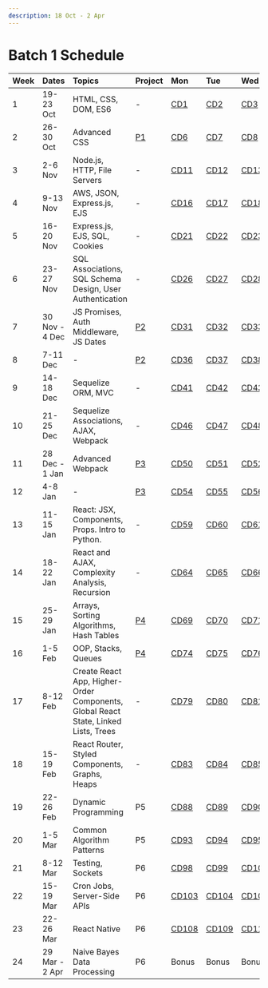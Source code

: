 ```yaml
---
description: 18 Oct - 2 Apr
---
```


# Batch 1 Schedule

| Week | Dates | Topics | Project | Mon | Tue | Wed | Thu | Fri |
| :--- | :--- | :--- | :--- | :--- | :--- | :--- | :--- | :--- |
| 1 | 19-23 Oct | HTML, CSS, DOM, ES6 | - | [CD1](course-days/#cd1) | [CD2](course-days/#cd2) | [CD3](course-days/#cd3) | [CD4](course-days/#cd4) | [CD5](course-days/#cd5) |
| 2 | 26-30 Oct | Advanced CSS | [P1](../projects/project-1-video-poker.md) | [CD6](course-days/#cd6) | [CD7](course-days/#cd7) | [CD8](course-days/#cd8) | [CD9](course-days/#cd9) | [CD10](course-days/#cd10) |
| 3 | 2-6 Nov | Node.js, HTTP, File Servers | - | [CD11](course-days/#cd11) | [CD12](course-days/#cd12) | [CD13](course-days/#cd13) | [CD14](course-days/#cd14) | [CD15](course-days/#cd15) |
| 4 | 9-13 Nov | AWS, JSON, Express.js, EJS | - | [CD16](course-days/#cd16) | [CD17](course-days/#cd17) | [CD18](course-days/#cd18) | [CD19](course-days/#cd19) | [CD20](course-days/#cd20) |
| 5 | 16-20 Nov | Express.js, EJS, SQL, Cookies | - | [CD21](course-days/#cd21) | [CD22](course-days/#cd22) | [CD23](course-days/#cd23) | [CD24](course-days/#cd24) | [CD25](course-days/#cd25) |
| 6 | 23-27 Nov | SQL Associations, SQL Schema Design, User Authentication | - | [CD26](course-days/#cd26) | [CD27](course-days/#cd27) | [CD28](course-days/#cd28) | [CD29](course-days/#cd29) | [CD30](course-days/#cd30) |
| 7 | 30 Nov - 4 Dec | JS Promises, Auth Middleware, JS Dates | [P2](../projects/project-2-server-side-app.md) | [CD31](course-days/#cd31) | [CD32](course-days/#cd32) | [CD33](course-days/#cd33) | [CD34](course-days/#cd34) | [CD35](course-days/#cd35) |
| 8 | 7-11 Dec | - | [P2](../projects/project-2-server-side-app.md) | [CD36](course-days/#cd36) | [CD37](course-days/#cd37) | [CD38](course-days/#cd38) | [CD39](course-days/#cd39) | [CD40](course-days/#cd40) |
| 9 | 14-18 Dec | Sequelize ORM, MVC | - | [CD41](course-days/#cd41) | [CD42](course-days/#cd42) | [CD43](course-days/#cd43) | [CD44](course-days/#cd44) | [CD45](course-days/#cd45) |
| 10 | 21-25 Dec | Sequelize Associations, AJAX, Webpack | - | [CD46](course-days/#cd46) | [CD47](course-days/#cd47) | [CD48](course-days/#cd48) | [CD49](course-days/#cd49) | **PH** |
| 11 | 28 Dec - 1 Jan | Advanced Webpack | [P3](../projects/project-3-full-stack-game.md) | [CD50](course-days/#cd50) | [CD51](course-days/#cd51) | [CD52](course-days/#cd52) | [CD53](course-days/#cd53) | **PH** |
| 12 | 4-8 Jan | - | [P3](../projects/project-3-full-stack-game.md) | [CD54](course-days/#cd54) | [CD55](course-days/#cd55) | [CD56](course-days/#cd56) | [CD57](course-days/#cd57) | [CD58](course-days/#cd58) |
| 13 | 11-15 Jan | React: JSX, Components, Props. Intro to Python. | - | [CD59](course-days/#cd59) | [CD60](course-days/#cd60) | [CD61](course-days/#cd61) | [CD62](course-days/#cd62) | [CD63](course-days/#cd63) |
| 14 | 18-22 Jan | React and AJAX, Complexity Analysis, Recursion | - | [CD64](course-days/#cd64) | [CD65](course-days/#cd65) | [CD66](course-days/#cd66) | [CD67](course-days/#cd67) | [CD68](course-days/#cd68) |
| 15 | 25-29 Jan | Arrays, Sorting Algorithms, Hash Tables | [P4](../projects/project-4-full-stack-react-app.md) | [CD69](course-days/#cd69) | [CD70](course-days/#cd70) | [CD71](course-days/#cd71) | [CD72](course-days/#cd72) | [CD73](course-days/#cd73) |
| 16 | 1-5 Feb | OOP, Stacks, Queues | [P4](../projects/project-4-full-stack-react-app.md) | [CD74](course-days/#cd74) | [CD75](course-days/#cd75) | [CD76](course-days/#cd76) | [CD77](course-days/#cd77) | [CD78](course-days/#cd78) |
| 17 | 8-12 Feb | Create React App, Higher-Order Components, Global React State, Linked Lists, Trees | - | [CD79](course-days/#cd79) | [CD80](course-days/#cd80) | [CD81](course-days/#cd81) | [CD82](course-days/#cd82) | **PH** |
| 18 | 15-19 Feb | React Router, Styled Components, Graphs, Heaps | - | [CD83](course-days/#cd83) | [CD84](course-days/#cd84) | [CD85](course-days/#cd85) | [CD86](course-days/#cd86) | [CD87](course-days/#cd87) |
| 19 | 22-26 Feb | Dynamic Programming | P5 | [CD88](course-days/#cd88) | [CD89](course-days/#cd89) | [CD90](course-days/#cd90) | [CD91](course-days/#cd91) | [CD92](course-days/#cd92) |
| 20 | 1-5 Mar | Common Algorithm Patterns | P5 | [CD93](course-days/#cd93) | [CD94](course-days/#cd94) | [CD95](course-days/#cd95) | [CD96](course-days/#cd96) | [CD97](course-days/#cd97) |
| 21 | 8-12 Mar | Testing, Sockets | P6 | [CD98](course-days/#cd98) | [CD99](course-days/#cd99) | [CD100](course-days/#cd100) | [CD101](course-days/#cd101) | [CD102](course-days/#cd102) |
| 22 | 15-19 Mar | Cron Jobs, Server-Side APIs | P6 | [CD103](course-days/#cd103) | [CD104](course-days/#cd104) | [CD105](course-days/#cd105) | [CD106](course-days/#cd106) | [CD107](course-days/#cd107) |
| 23 | 22-26 Mar | React Native | P6 | [CD108](course-days/#cd108) | [CD109](course-days/#cd109) | [CD110](course-days/#cd110) | [CD111](course-days/#cd111) | [CD112](course-days/#cd112) |
| 24 | 29 Mar - 2 Apr | Naive Bayes Data Processing | P6 | Bonus | Bonus | Bonus | Bonus | **PH** |

